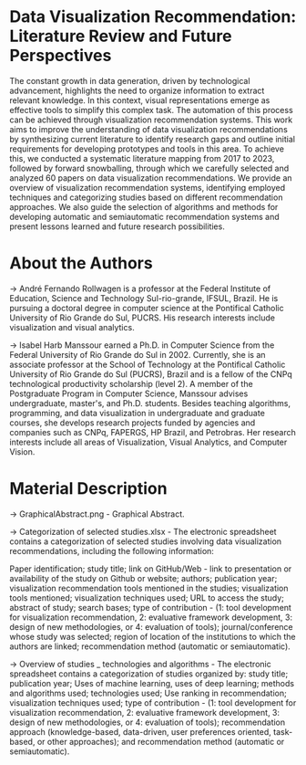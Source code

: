 # Data Visualization Recommendation: Literature Review and Future Perspectives

The constant growth in data generation, driven by technological advancement, highlights the need to organize information to extract relevant knowledge. In this context, visual representations emerge as effective tools to simplify this complex task. The automation of this process can be achieved through visualization recommendation systems. This work aims to improve the understanding of data visualization recommendations by synthesizing current literature to identify research gaps and outline initial requirements for developing prototypes and tools in this area. To achieve this, we conducted a systematic literature mapping from 2017 to 2023, followed by forward snowballing, through which we carefully selected and analyzed 60 papers on data visualization recommendations. We provide an overview of visualization recommendation systems, identifying employed techniques and categorizing studies based on different recommendation approaches. We also guide the selection of algorithms and methods for developing automatic and semiautomatic recommendation systems and present lessons learned and future research possibilities.

# About the Authors

-> André Fernando Rollwagen is a professor at the Federal Institute of Education, Science and Technology Sul-rio-grande, IFSUL, Brazil. He is pursuing a doctoral degree in computer science at the Pontifical Catholic University of Rio Grande do Sul, PUCRS. His research interests include visualization and visual analytics. 

-> Isabel Harb Manssour earned a Ph.D. in Computer Science from the Federal University of Rio Grande do Sul in 2002. Currently, she is an associate professor at the School of Technology at the Pontifical Catholic University of Rio Grande do Sul (PUCRS), Brazil and is a fellow of the CNPq technological productivity scholarship (level 2). A member of the Postgraduate Program in Computer Science, Manssour advises undergraduate, master's, and Ph.D. students. Besides teaching algorithms, programming, and data visualization in undergraduate and graduate courses, she develops research projects funded by agencies and companies such as CNPq, FAPERGS, HP Brazil, and Petrobras. Her research interests include all areas of Visualization, Visual Analytics, and Computer Vision.

# Material Description

-> GraphicalAbstract.png - Graphical Abstract.

-> Categorization of selected studies.xlsx - The electronic spreadsheet contains a categorization of selected studies involving data visualization recommendations, including the following information:

Paper identification; study title; link on GitHub/Web - link to presentation or availability of the study on Github or website; authors; publication year; visualization recommendation tools mentioned in the studies; visualization tools mentioned; visualization techniques used; URL to access the study; abstract of study; search bases; type of contribution - (1: tool development for visualization recommendation, 2: evaluative framework development, 3: design of new methodologies, or 4: evaluation of tools); journal/conference whose study was selected; region of location of the institutions to which the authors are linked; recommendation method (automatic or semiautomatic).

-> Overview of studies _ technologies and algorithms - The electronic spreadsheet contains a categorization of studies organized by: study title; publication year; Uses of machine learning, uses of deep learning; methods and algorithms used; technologies used; Use ranking in recommendation; visualization techniques used; type of contribution - (1: tool development for visualization recommendation, 2: evaluative framework development, 3: design of new methodologies, or 4: evaluation of tools); recommendation approach (knowledge-based, data-driven, user preferences oriented, task-based, or other approaches); and recommendation method (automatic or semiautomatic).
